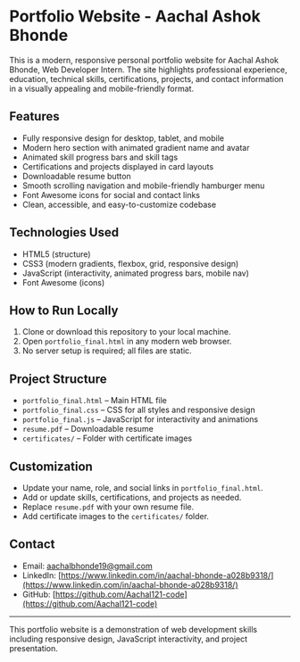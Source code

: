 # Portfolio Website - Aachal Ashok Bhonde

This is a modern, responsive personal portfolio website for Aachal Ashok Bhonde, Web Developer Intern. The site highlights professional experience, education, technical skills, certifications, projects, and contact information in a visually appealing and mobile-friendly format.

## Features

- Fully responsive design for desktop, tablet, and mobile
- Modern hero section with animated gradient name and avatar
- Animated skill progress bars and skill tags
- Certifications and projects displayed in card layouts
- Downloadable resume button
- Smooth scrolling navigation and mobile-friendly hamburger menu
- Font Awesome icons for social and contact links
- Clean, accessible, and easy-to-customize codebase

## Technologies Used

- HTML5 (structure)
- CSS3 (modern gradients, flexbox, grid, responsive design)
- JavaScript (interactivity, animated progress bars, mobile nav)
- Font Awesome (icons)

## How to Run Locally

1. Clone or download this repository to your local machine.
2. Open `portfolio_final.html` in any modern web browser.
3. No server setup is required; all files are static.

## Project Structure

- `portfolio_final.html` – Main HTML file
- `portfolio_final.css` – CSS for all styles and responsive design
- `portfolio_final.js` – JavaScript for interactivity and animations
- `resume.pdf` – Downloadable resume
- `certificates/` – Folder with certificate images

## Customization

- Update your name, role, and social links in `portfolio_final.html`.
- Add or update skills, certifications, and projects as needed.
- Replace `resume.pdf` with your own resume file.
- Add certificate images to the `certificates/` folder.


## Contact

- Email: aachalbhonde19@gmail.com
- LinkedIn: [https://www.linkedin.com/in/aachal-bhonde-a028b9318/](https://www.linkedin.com/in/aachal-bhonde-a028b9318/)
- GitHub: [https://github.com/Aachal121-code](https://github.com/Aachal121-code)

---

This portfolio website is a demonstration of web development skills including responsive design, JavaScript interactivity, and project presentation.
